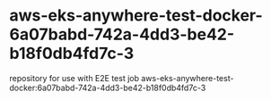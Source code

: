 # aws-eks-anywhere-test-docker-6a07babd-742a-4dd3-be42-b18f0db4fd7c-3
repository for use with E2E test job aws-eks-anywhere-test-docker:6a07babd-742a-4dd3-be42-b18f0db4fd7c-3
